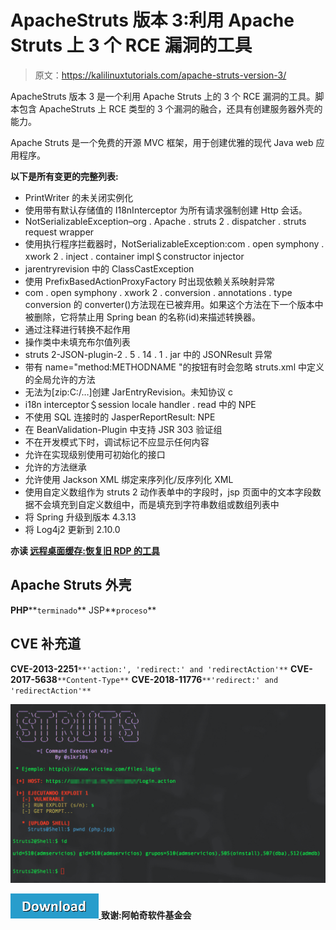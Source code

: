# ApacheStruts 版本 3:利用 Apache Struts 上 3 个 RCE 漏洞的工具

> 原文：<https://kalilinuxtutorials.com/apache-struts-version-3/>

ApacheStruts 版本 3 是一个利用 Apache Struts 上的 3 个 RCE 漏洞的工具。脚本包含 ApacheStruts 上 RCE 类型的 3 个漏洞的融合，还具有创建服务器外壳的能力。

Apache Struts 是一个免费的开源 MVC 框架，用于创建优雅的现代 Java web 应用程序。

**以下是所有变更的完整列表:**

*   PrintWriter 的未关闭实例化
*   使用带有默认存储值的 I18nInterceptor 为所有请求强制创建 Http 会话。
*   NotSerializableException–org . Apache . struts 2 . dispatcher . struts request wrapper
*   使用执行程序拦截器时，NotSerializableException:com . open symphony . xwork 2 . inject . container impl＄constructor injector
*   jarentryrevision 中的 ClassCastException
*   使用 PrefixBasedActionProxyFactory 时出现依赖关系映射异常
*   com . open symphony . xwork 2 . conversion . annotations . type conversion 的 converter()方法现在已被弃用。如果这个方法在下一个版本中被删除，它将禁止用 Spring bean 的名称(id)来描述转换器。
*   通过注释进行转换不起作用
*   操作类中未填充布尔值列表
*   struts 2-JSON-plugin-2 . 5 . 14 . 1 . jar 中的 JSONResult 异常
*   带有 name="method:METHODNAME "的按钮有时会忽略 struts.xml 中定义的全局允许的方法
*   无法为[zip:C:/…]创建 JarEntryRevision。未知协议 c
*   i18n interceptor＄session locale handler . read 中的 NPE
*   不使用 SQL 连接时的 JasperReportResult: NPE
*   在 BeanValidation-Plugin 中支持 JSR 303 验证组
*   不在开发模式下时，调试标记不应显示任何内容
*   允许在实现级别使用可初始化的接口
*   允许的方法继承
*   允许使用 Jackson XML 绑定来序列化/反序列化 XML
*   使用自定义数组作为 struts 2 动作表单中的字段时，jsp 页面中的文本字段数据不会填充到自定义数组中，而是填充到字符串数组或数组列表中
*   将 Spring 升级到版本 4.3.13
*   将 Log4j2 更新到 2.10.0

**亦读 [远程桌面缓存:恢复旧 RDP 的工具](https://kalilinuxtutorials.com/remote-desktop-caching-tool/)**

## **Apache Struts 外壳**

**PHP****`terminado`**
JSP**`proceso`**

## CVE 补充道

**CVE-2013-2251**`**'action:', 'redirect:' and 'redirectAction'**`
**CVE-2017-5638**`**Content-Type**`
**CVE-2018-11776**`**'redirect:' and 'redirectAction'**`

![](img//23a0e221ceef60edcbb244384291b057.png)

[![](img//d861a9096555aeb1980fc054015933d7.png) ](https://github.com/s1kr10s/Apache-Struts-v3) **致谢:阿帕奇软件基金会**